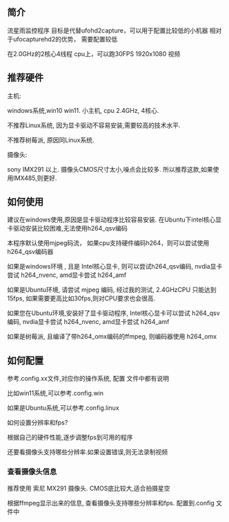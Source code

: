 

## 简介

流星雨监控程序
目标是代替ufohd2capture，可以用于配置比较低的小机器
相对于ufocapturehd2的优势， 需要配置较低

在2.0GHz的2核心4线程 cpu上，可以跑30FPS 1920x1080 视频



## 推荐硬件

主机: 

windows系统,win10 win11. 小主机, cpu 2.4GHz, 4核心. 

不推荐Linux系统, 因为显卡驱动不容易安装,需要较高的技术水平.

不推荐树莓派, 原因同Linux系统. 



摄像头: 

sony IMX291 以上. 摄像头CMOS尺寸太小,噪点会比较多. 所以推荐这款,如果使用IMX485,则更好.



## 如何使用


建议在windows使用,原因是显卡驱动程序比较容易安装. 在Ubuntu下intel核心显卡驱动安装比较困难,无法使用h264_qsv编码



本程序默认使用mjpeg码流， 如果cpu支持硬件编码h264，则可以尝试使用h264_qsv编码器


如果是windows环境 , 且是 Intel核心显卡, 则可以尝试h264_qsv编码, nvdia显卡尝试 h264_nvenc, amd显卡尝试 h264_amf

如果是Ubuntu环境, 请尝试 mjpeg 编码, 经过我的测试, 2.4GHzCPU 只能达到15fps, 如果需要更高比如30fps,则对CPU要求也会很高.

如果您在Ubuntu环境,安装好了显卡驱动程序, Intel核心显卡可以尝试 h264_qsv 编码, nvdia显卡尝试 h264_nvenc, amd显卡尝试 h264_amf

如果是树莓派, 且编译了带h264_omx编码的ffmpeg, 则编码器使用 h264_omx


## 如何配置

参考.config.xx文件,对应你的操作系统, 配置 文件中都有说明

比如win11系统,可以参考.config.win

如果是Ubuntu系统,可以参考.config.linux


如何设置分辨率和fps?

根据自己的硬件性能,逐步调整fps到可用的程序

还要看摄像头支持哪些分辨率.如果设置错误,则无法录制视频


### 查看摄像头信息

推荐使用 索尼 MX291 摄像头. CMOS底比较大,适合拍摄星空

根据ffmpeg显示出来的信息, 查看摄像头支持哪些分辨率和fps. 配置到.config 文件中


